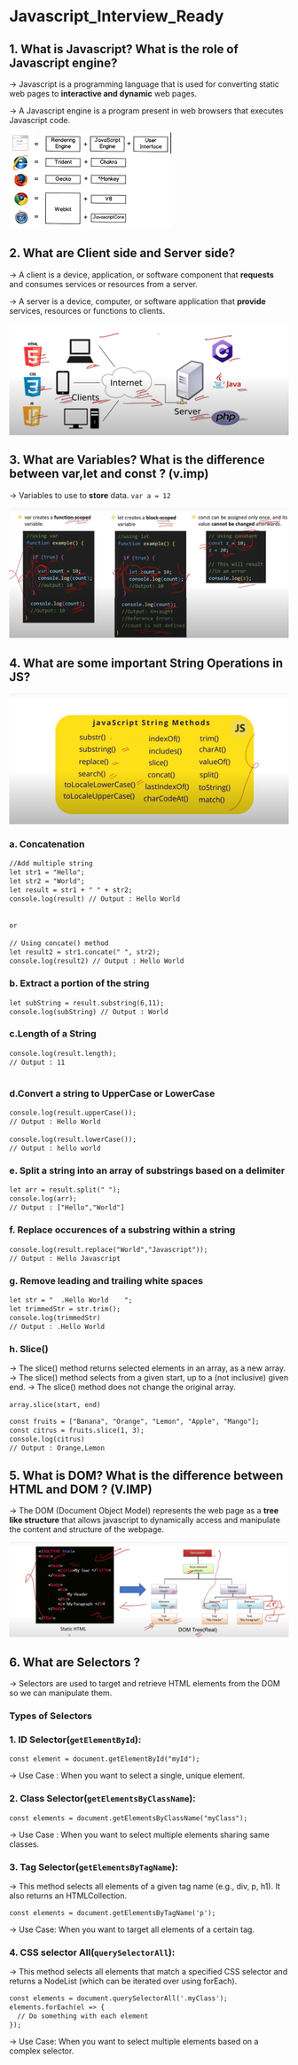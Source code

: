 # Javascript_Interview_Ready

## 1. What is Javascript? What is the role of Javascript engine?
-> Javascript is a programming language that is used for converting static web pages to __interactive and dynamic__ web pages.

-> A Javascript engine is a program present in web browsers that executes Javascript code.

![alt text](assets/images/js_engine.png)


## 2. What are Client side and Server side? 
-> A client is a device, application, or software component that __requests__ and consumes services or resources from a server.

-> A server is a device, computer, or software application that __provide__  services, resources or functions to clients.  

![alt text](assets/images/client_server.png)

## 3. What are Variables? What is the difference between var,let and const ? (v.imp)
-> Variables to use to __store__ data.
`` var a = 12 ``

![alt text](assets/images/var_let_const.png)

## 4. What are some important String Operations in JS?

![alt text](assets/images/string_operations.png)

### a. Concatenation

```
//Add multiple string 
let str1 = "Hello";
let str2 = "World";
let result = str1 + " " + str2;
console.log(result) // Output : Hello World


or 

// Using concate() method
let result2 = str1.concate(" ", str2);
console.log(result2) // Output : Hello World
```

### b. Extract a portion of the string

```
let subString = result.substring(6,11);
console.log(subString) // Output : World

```

### c.Length of a String
```
console.log(result.length);
// Output : 11
 
```

### d.Convert a string to UpperCase or LowerCase

```
console.log(result.upperCase());
// Output : Hello World

console.log(result.lowerCase());
// Output : hello world

```

### e. Split a string into an array of substrings based on a delimiter

```
let arr = result.split(" ");
console.log(arr);
// Output : ["Hello","World"]

```

### f. Replace occurences of a substring within a string
```
console.log(result.replace("World","Javascript"));
// Output : Hello Javascript
```

### g. Remove leading and trailing white spaces
```
let str = "  .Hello World    ";
let trimmedStr = str.trim();
console.log(trimmedStr)
// Output : .Hello World
```
### h. Slice()

-> The slice() method returns selected elements in an array, as a new array.
-> The slice() method selects from a given start, up to a (not inclusive) given end.
-> The slice() method does not change the original array.

`` array.slice(start, end) ``

```
const fruits = ["Banana", "Orange", "Lemon", "Apple", "Mango"];
const citrus = fruits.slice(1, 3);
console.log(citrus)
// Output : Orange,Lemon

```

## 5. What is DOM? What is the difference between HTML and DOM ? (V.IMP)

-> The DOM (Document Object Model) represents the web page as a __tree like structure__ that allows javascript to dynamically access and manipulate the content and structure of the webpage.

![alt text](assets/images/DOM.png)

## 6. What are Selectors ?

-> Selectors are used to target and retrieve HTML elements from the DOM so we can manipulate them.

### Types of Selectors

### 1. ID Selector(`getElementById`):
```
const element = document.getElementById("myId");
```
-> Use Case : When you want to select a single, unique element.

### 2. Class Selector(`getElementsByClassName`):
```
const elements = document.getElementsByClassName("myClass");
```
-> Use Case : When you want to select multiple elements sharing same classes.

### 3. Tag Selector(`getElementsByTagName`):
-> This method selects all elements of a given tag name (e.g., div, p, h1). It also returns an HTMLCollection.

```
const elements = document.getElementsByTagName('p');
```

-> Use Case: When you want to target all elements of a certain tag.

### 4. CSS selector All(`querySelectorAll`):
-> This method selects all elements that match a specified CSS selector and returns a NodeList (which can be iterated over using forEach).

```
const elements = document.querySelectorAll('.myClass');
elements.forEach(el => {
  // Do something with each element
});
```

-> Use Case: When you want to select multiple elements based on a complex selector.



